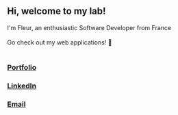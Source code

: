 ## Hi, welcome to my lab!
 
I'm Fleur, an enthusiastic Software Developer from France <br> <br>
Go check out my web applications! 🤗 <br><br>
 
### [Portfolio](www.fleurdalle.com)
### [LinkedIn]()
### [Email](mailto:fleur.dalle@hotmail.com)

